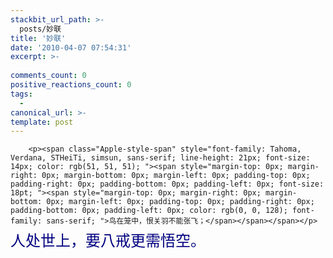 ```yaml
---
stackbit_url_path: >-
  posts/妙联
title: '妙联'
date: '2010-04-07 07:54:31'
excerpt: >-
  
comments_count: 0
positive_reactions_count: 0
tags: 
  - 
canonical_url: >-
template: post
---
```


        <p><span class="Apple-style-span" style="font-family: Tahoma, Verdana, STHeiTi, simsun, sans-serif; line-height: 21px; font-size: 14px; color: rgb(51, 51, 51); "><span style="margin-top: 0px; margin-right: 0px; margin-bottom: 0px; margin-left: 0px; padding-top: 0px; padding-right: 0px; padding-bottom: 0px; padding-left: 0px; font-size: 18pt; "><span style="margin-top: 0px; margin-right: 0px; margin-bottom: 0px; margin-left: 0px; padding-top: 0px; padding-right: 0px; padding-bottom: 0px; padding-left: 0px; color: rgb(0, 0, 128); font-family: sans-serif; ">鸟在笼中，恨关羽不能张飞；</span></span></span></p>
<p><span class="Apple-style-span" style="font-family: Tahoma, Verdana, STHeiTi, simsun, sans-serif; line-height: 21px; font-size: 14px; color: rgb(51, 51, 51); "><span style="margin-top: 0px; margin-right: 0px; margin-bottom: 0px; margin-left: 0px; padding-top: 0px; padding-right: 0px; padding-bottom: 0px; padding-left: 0px; font-size: 18pt; "><span style="margin-top: 0px; margin-right: 0px; margin-bottom: 0px; margin-left: 0px; padding-top: 0px; padding-right: 0px; padding-bottom: 0px; padding-left: 0px; color: rgb(0, 0, 128); font-family: sans-serif; ">人处世上，要八戒更需悟空。</span></span><span style="margin-top: 0px; margin-right: 0px; margin-bottom: 0px; margin-left: 0px; padding-top: 0px; padding-right: 0px; padding-bottom: 0px; padding-left: 0px; font-size: 18pt; "><span style="margin-top: 0px; margin-right: 0px; margin-bottom: 0px; margin-left: 0px; padding-top: 0px; padding-right: 0px; padding-bottom: 0px; padding-left: 0px; color: rgb(0, 0, 128); font-family: Tahoma; ">&nbsp;</span></span></span></p>
      